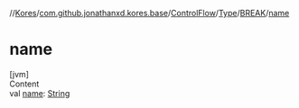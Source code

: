 //[Kores](../../../../index.md)/[com.github.jonathanxd.kores.base](../../../index.md)/[ControlFlow](../../index.md)/[Type](../index.md)/[BREAK](index.md)/[name](name.md)



# name  
[jvm]  
Content  
val [name](name.md): [String](https://kotlinlang.org/api/latest/jvm/stdlib/kotlin/-string/index.html)  



